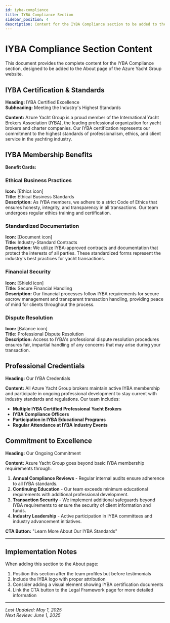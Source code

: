```yaml
---
id: iyba-compliance
title: IYBA Compliance Section
sidebar_position: 4
description: Content for the IYBA Compliance section to be added to the About page
---
```


# IYBA Compliance Section Content

This document provides the complete content for the IYBA Compliance section, designed to be added to the About page of the Azure Yacht Group website.

## IYBA Certification & Standards
**Heading:** IYBA Certified Excellence  
**Subheading:** Meeting the Industry's Highest Standards

**Content:**
Azure Yacht Group is a proud member of the International Yacht Brokers Association (IYBA), the leading professional organization for yacht brokers and charter companies. Our IYBA certification represents our commitment to the highest standards of professionalism, ethics, and client service in the yachting industry.

## IYBA Membership Benefits

**Benefit Cards:**

### Ethical Business Practices
**Icon:** [Ethics icon]  
**Title:** Ethical Business Standards  
**Description:** As IYBA members, we adhere to a strict Code of Ethics that ensures honesty, integrity, and transparency in all transactions. Our team undergoes regular ethics training and certification.

### Standardized Documentation
**Icon:** [Document icon]  
**Title:** Industry-Standard Contracts  
**Description:** We utilize IYBA-approved contracts and documentation that protect the interests of all parties. These standardized forms represent the industry's best practices for yacht transactions.

### Financial Security
**Icon:** [Shield icon]  
**Title:** Secure Financial Handling  
**Description:** Our financial processes follow IYBA requirements for secure escrow management and transparent transaction handling, providing peace of mind for clients throughout the process.

### Dispute Resolution
**Icon:** [Balance icon]  
**Title:** Professional Dispute Resolution  
**Description:** Access to IYBA's professional dispute resolution procedures ensures fair, impartial handling of any concerns that may arise during your transaction.

## Professional Credentials
**Heading:** Our IYBA Credentials

**Content:**
All Azure Yacht Group brokers maintain active IYBA membership and participate in ongoing professional development to stay current with industry standards and regulations. Our team includes:

- **Multiple IYBA Certified Professional Yacht Brokers**
- **IYBA Compliance Officers**
- **Participation in IYBA Educational Programs**
- **Regular Attendance at IYBA Industry Events**

## Commitment to Excellence
**Heading:** Our Ongoing Commitment

**Content:**
Azure Yacht Group goes beyond basic IYBA membership requirements through:

1. **Annual Compliance Reviews** - Regular internal audits ensure adherence to all IYBA standards.
2. **Continuing Education** - Our team exceeds minimum educational requirements with additional professional development.
3. **Transaction Security** - We implement additional safeguards beyond IYBA requirements to ensure the security of client information and funds.
4. **Industry Leadership** - Active participation in IYBA committees and industry advancement initiatives.

**CTA Button:** "Learn More About Our IYBA Standards"

---

## Implementation Notes

When adding this section to the About page:
1. Position this section after the team profiles but before testimonials
2. Include the IYBA logo with proper attribution
3. Consider adding a visual element showing IYBA certification documents
4. Link the CTA button to the Legal Framework page for more detailed information

---

*Last Updated: May 1, 2025*  
*Next Review: June 1, 2025* 